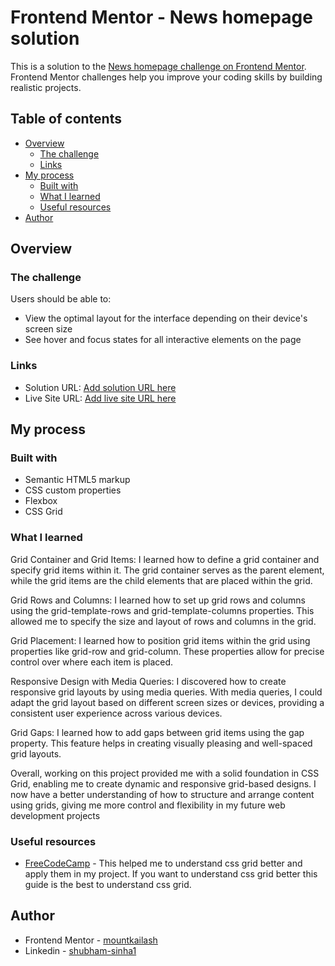 # Frontend Mentor - News homepage solution

This is a solution to the [News homepage challenge on Frontend Mentor](https://www.frontendmentor.io/challenges/news-homepage-H6SWTa1MFl). Frontend Mentor challenges help you improve your coding skills by building realistic projects. 

## Table of contents

- [Overview](#overview)
  - [The challenge](#the-challenge)
  - [Links](#links)
- [My process](#my-process)
  - [Built with](#built-with)
  - [What I learned](#what-i-learned)
  - [Useful resources](#useful-resources)
- [Author](#author)


## Overview

### The challenge

Users should be able to:

- View the optimal layout for the interface depending on their device's screen size
- See hover and focus states for all interactive elements on the page


### Links

- Solution URL: [Add solution URL here](https://github.com/mountkailash/news-homepage)
- Live Site URL: [Add live site URL here](https://mountkailash.github.io/news-homepage/)

## My process

### Built with

- Semantic HTML5 markup
- CSS custom properties
- Flexbox
- CSS Grid


### What I learned

Grid Container and Grid Items: I learned how to define a grid container and specify grid items within it. The grid container serves as the parent element, while the grid items are the child elements that are placed within the grid.

Grid Rows and Columns: I learned how to set up grid rows and columns using the grid-template-rows and grid-template-columns properties. This allowed me to specify the size and layout of rows and columns in the grid.

Grid Placement: I learned how to position grid items within the grid using properties like grid-row and grid-column. These properties allow for precise control over where each item is placed.

Responsive Design with Media Queries: I discovered how to create responsive grid layouts by using media queries. With media queries, I could adapt the grid layout based on different screen sizes or devices, providing a consistent user experience across various devices.

Grid Gaps: I learned how to add gaps between grid items using the gap property. This feature helps in creating visually pleasing and well-spaced grid layouts.

Overall, working on this project provided me with a solid foundation in CSS Grid, enabling me to create dynamic and responsive grid-based designs. I now have a better understanding of how to structure and arrange content using grids, giving me more control and flexibility in my future web development projects


### Useful resources

- [FreeCodeCamp](https://www.freecodecamp.org/news/complete-guide-to-css-grid/) - This helped me to understand css grid better and apply them in my project. If you want to understand css grid better this guide is the best to understand css grid.


## Author

- Frontend Mentor - [mountkailash](https://www.frontendmentor.io/profile/mountkailash)
- Linkedin - [shubham-sinha1](https://www.linkedin.com/in/shubham-sinha1/)




